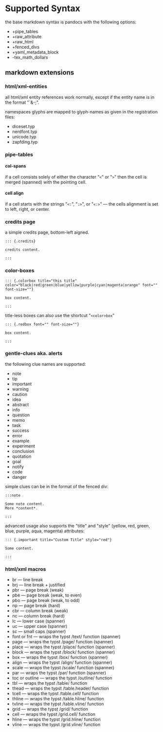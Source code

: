 # Supported Syntax

the base markdown syntax is pandocs with the following options:

* +pipe_tables
* +raw_attribute
* +raw_html
* +fenced_divs
* +yaml_metadata_block
* -tex_math_dollars

## markdown extensions

### html/xml-entities

all html/xml entity references work normally, except if the entity name is in the format "`\&<namespace>-<glyphname>\;".

namespaces glyphs are mapped to glyph-names as given in the registration files:

* diceset.typ
* nerdfont.typ
* unicode.typ
* zapfding.typ

### pipe-tables

#### col-spans

if a cell consists solely of either the character "`<`" or "`>`" then the cell is merged (spanned) with the pointing cell.

#### cell align

if a cell starts with the strings "`<:`", "`:>`", or "`<:>`" — the cells alignment is set to left, right, or center.

### credits page

a simple credits page, bottom-left aigned.

```
::: {.credits}

credits content.

:::
```

### color-boxes

```
::: {.colorbox title="this title" color="black|red|green|blue|yellow|purple|cyan|magenta|orange" font="" font-size=""}

box content.

:::
```

title-less boxes can also use the shortcut "`<color>box`"

```
::: {.redbox font="" font-size=""}

box content.

:::
```


### gentle-clues aka. alerts

the following clue names are supported:

* note
* tip
* important
* warning
* caution
* idea
* abstract
* info
* question
* memo
* task
* success
* error
* example
* experiment
* conclusion
* quotation
* goal
* notify
* code
* danger

simple clues can be in the format of the fenced div:

```
:::note

Some note content. 
More *content*.

:::
```

advanced usage also supports the "title" and "style" (yellow, red, green, blue, purple, aqua, magenta) attributes:

```
::: {.important title="Custom Title" style="red"}

Some content.

:::
```

### html/xml macros

* br — line break
* brj — line break + justified
* pbr — page break (weak)
* pbe — page break (weak, to even)
* pbo — page break (weak, to odd)
* np — page break (hard)
* cbr — column break (weak)
* nc — column break (hard)
* lc — lower case (spanner)
* uc — upper case (spanner)
* sc — small caps (spanner)
* font or fnt — wraps the typst /text/ function  (spanner)
* page — wraps the typst /page/ function  (spanner)
* place — wraps the typst /place/ function  (spanner)
* block — wraps the typst /block/ function  (spanner)
* box — wraps the typst /box/ function  (spanner)
* align — wraps the typst /align/ function  (spanner)
* scale — wraps the typst /scale/ function  (spanner)
* par — wraps the typst /par/ function  (spanner)
* toc or outline — wraps the typst /outline/ function
* tbl — wraps the typst /table/ function
* thead — wraps the typst /table.header/ function
* tcell — wraps the typst /table.cell/ function
* thline — wraps the typst /table.hline/ function
* tvline — wraps the typst /table.vline/ function
* grid — wraps the typst /grid/ function
* cell — wraps the typst /grid.cell/ function
* hline — wraps the typst /grid.hline/ function
* vline — wraps the typst /grid.vline/ function
